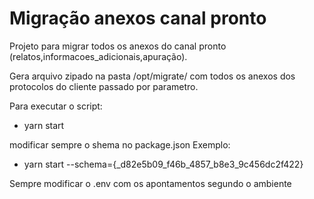 # Migração anexos canal pronto

Projeto para migrar todos os anexos do canal pronto (relatos,informacoes_adicionais,apuração).

Gera arquivo zipado na pasta /opt/migrate/ com todos os anexos dos protocolos do cliente passado por parametro.

Para executar o script:

- yarn start

modificar sempre o shema no package.json Exemplo:

- yarn start --schema={_d82e5b09_f46b_4857_b8e3_9c456dc2f422}

Sempre modificar o .env com os apontamentos segundo o ambiente
